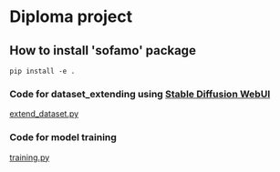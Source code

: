 # Diploma project

## How to install 'sofamo' package

```
pip install -e .
```

### Code for dataset_extending using <a href="https://github.com/AUTOMATIC1111/stable-diffusion-webui">Stable Diffusion WebUI</a>
<a href="https://github.com/moriys/diploma_project/blob/main/src/sofamo/extend_dataset.py">extend_dataset.py</a>

### Code for model training
<a href="https://github.com/moriys/diploma_project/blob/main/src/sofamo/training.py">training.py</a>
